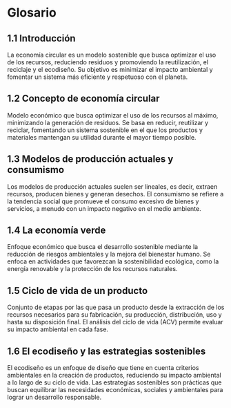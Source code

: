 # Glosario

## 1.1 Introducción  
La economía circular es un modelo sostenible que busca optimizar el uso de los recursos, reduciendo residuos y promoviendo la reutilización, el reciclaje y el ecodiseño. Su objetivo es minimizar el impacto ambiental y fomentar un sistema más eficiente y respetuoso con el planeta.

## 1.2 Concepto de economía circular  
Modelo económico que busca optimizar el uso de los recursos al máximo, minimizando la generación de residuos. Se basa en reducir, reutilizar y reciclar, fomentando un sistema sostenible en el que los productos y materiales mantengan su utilidad durante el mayor tiempo posible.

## 1.3 Modelos de producción actuales y consumismo  
Los modelos de producción actuales suelen ser lineales, es decir, extraen recursos, producen bienes y generan desechos. El consumismo se refiere a la tendencia social que promueve el consumo excesivo de bienes y servicios, a menudo con un impacto negativo en el medio ambiente.

## 1.4 La economía verde  
Enfoque económico que busca el desarrollo sostenible mediante la reducción de riesgos ambientales y la mejora del bienestar humano. Se enfoca en actividades que favorezcan la sostenibilidad ecológica, como la energía renovable y la protección de los recursos naturales.

## 1.5 Ciclo de vida de un producto  
Conjunto de etapas por las que pasa un producto desde la extracción de los recursos necesarios para su fabricación, su producción, distribución, uso y hasta su disposición final. El análisis del ciclo de vida (ACV) permite evaluar su impacto ambiental en cada fase.

## 1.6 El ecodiseño y las estrategias sostenibles  
El ecodiseño es un enfoque de diseño que tiene en cuenta criterios ambientales en la creación de productos, reduciendo su impacto ambiental a lo largo de su ciclo de vida. Las estrategias sostenibles son prácticas que buscan equilibrar las necesidades económicas, sociales y ambientales para lograr un desarrollo responsable.
